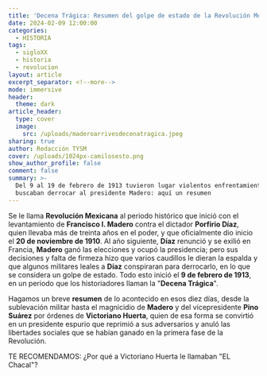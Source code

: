 ```yaml
---
title: 'Decena Trágica: Resumen del golpe de estado de la Revolución Mexicana'
date: 2024-02-09 12:00:00
categories:
  - HISTORIA
tags:
  - sigloXX
  - historia
  - revolucion
layout: article
excerpt_separator: <!--more-->
mode: immersive
header:
  theme: dark
article_header:
  type: cover
  image:
    src: /uploads/maderoarrivesdecenatragica.jpeg
sharing: true
author: Redacción TYSM
cover: /uploads/1024px-camilosesto.png
show_author_profile: false
comment: false
summary: >-
  Del 9 al 19 de febrero de 1913 tuvieron lugar violentos enfrentamientos que
  buscaban derrocar al presidente Madero: aquí un resumen
---
```

Se le llama **Revolución Mexicana** al periodo histórico que inició con el levantamiento de **Francisco I. Madero** contra el dictador **Porfirio Díaz**, quien llevaba más de treinta años en el poder, y que oficialmente dio inicio el **20 de noviembre de 1910**. Al año siguiente, **Díaz** renunció y se exilió en Francia, **Madero** ganó las elecciones y ocupó la presidencia; pero sus decisiones y falta de firmeza hizo que varios caudillos le dieran la espalda y que algunos militares leales a **Díaz** conspiraran para derrocarlo, en lo que se considera un golpe de estado. Todo esto inició el **9 de febrero de 1913**, en un periodo que los historiadores llaman la "**Decena Trágica**".

Hagamos un breve **resumen** de lo acontecido en esos diez días, desde la sublevación militar hasta el magnicidio de **Madero** y del vicepresidente **Pino Suárez** por órdenes de **Victoriano Huerta**, quien de esa forma se convirtió en un presidente espurio que reprimió a sus adversarios y anuló las libertades sociales que se habían ganado en la primera fase de la Revolución.

TE RECOMENDAMOS: ¿Por qué a Victoriano Huerta le llamaban "EL Chacal"?